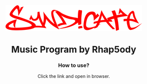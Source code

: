 <div align="center">
  <img src="https://github.com/iojuhiygtfyrdtefcgvh/syndicate/blob/main/images/title.png">
  <h1>Music Program by Rhap5ody</h1>
  <h3>How to use?</h3>
  <p>Click the link and open in browser.</p>
</div>
